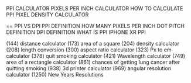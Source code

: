 PPI CALCULATOR 
PIXELS PER INCH CALCULATOR 
HOW TO CALCULATE PPI 
PIXEL DENSITY CALCULATOR 

==
PPI VS DPI 
PPI DEFINITION 
HOW MANY PIXELS PER INCH 
DOT PITCH DEFINITION 
DPI DEFINITION 
WHAT IS PPI 
IPHONE XR PPI




(144) distance calculator 
(173) area of a square 
(204) density calculator 
(208) length conversion 
(300) aspect ratio calculator 
(323) Px to em calculator 
(378) quit smoking calculator 
(421) Wavelength calculator 
(749) area of a rectangle calculator 
(861) chances of getting lung cancer after quitting smoking 
(938) 3d printer calculator 
(969) angular resolution calculator 
(1250) New Years Resolutions
